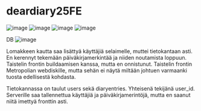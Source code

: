 # deardiary25FE
![image](https://github.com/user-attachments/assets/fba589e4-2b58-4508-b8cb-da9b608ede5b)
![image](https://github.com/user-attachments/assets/311cbbb1-25aa-494c-b3ee-ad2924b0f33b)
![image](https://github.com/user-attachments/assets/491678a0-b783-4c19-a72d-8e0687094c79)
![image](https://github.com/user-attachments/assets/24dd5a5b-d3fe-414d-9ce8-a041ac5fcda0)

DB
![image](https://github.com/user-attachments/assets/5165f6a7-154e-42a3-a106-afa8f5af8760)


Lomakkeen kautta saa lisättyä käyttäjiä selaimelle, muttei tietokantaan asti.
En kerennyt tekemään päiväkirjamerkintää ja niiden noutamista loppuun.
Taistelin frontin buildaamisen kanssa, mutta en onnistunut.
Taistelin frontin Metropolian webdiskille, mutta sehän ei näytä miltään johtuen varmaanki tuosta edellisestä kohdasta.

Tietokannassa on taulut users sekä diaryentries. Yhteisenä tekijänä user_id.
Serverille saa tallennettua käyttäjiä ja päiväkirjamerintöjä, mutta en saanut niitä imettyä fronttin asti.
